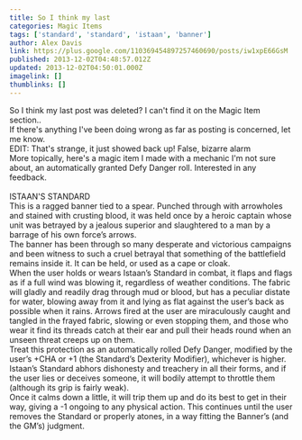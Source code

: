 ```yaml
---
title: So I think my last
categories: Magic Items
tags: ['standard', 'standard', 'istaan', 'banner']
author: Alex Davis
link: https://plus.google.com/110369454897257460690/posts/iw1xpE66GsM
published: 2013-12-02T04:48:57.012Z
updated: 2013-12-02T04:50:01.000Z
imagelink: []
thumblinks: []
---
```


So I think my last post was deleted? I can&#39;t find it on the Magic Item section..<br />If there&#39;s anything I&#39;ve been doing wrong as far as posting is concerned, let me know.<br />EDIT: That&#39;s strange, it just showed back up! False, bizarre alarm<br />More topically, here&#39;s a magic item I made with a mechanic I&#39;m not sure about, an automatically granted Defy Danger roll. Interested in any feedback.<br /><br />ISTAAN&#39;S STANDARD<br />This is a ragged banner tied to a spear. Punched through with arrowholes and stained with crusting blood, it was held once by a heroic captain whose unit was betrayed by a jealous superior and slaughtered to a man by a barrage of his own force’s arrows.<br />The banner has been through so many desperate and victorious campaigns and been witness to such a cruel betrayal that something of the battlefield remains inside it. It can be held, or used as a cape or cloak.<br />When the user holds or wears Istaan’s Standard in combat, it flaps and flags as if a full wind was blowing it, regardless of weather conditions. The fabric will gladly and readily drag through mud or blood, but has a peculiar distate for water, blowing away from it and lying as flat against the user’s back as possible when it rains. Arrows fired at the user are miraculously caught and tangled in the frayed fabric, slowing or even stopping them, and those who wear it find its threads catch at their ear and pull their heads round when an unseen threat creeps up on them.<br />Treat this protection as an automatically rolled Defy Danger, modified by the user’s +CHA or +1 (the Standard’s Dexterity Modifier), whichever is higher.<br />Istaan’s Standard abhors dishonesty and treachery in all their forms, and if the user lies or deceives someone, it will bodily attempt to throttle them (although its grip is fairly weak).<br />Once it calms down a little, it will trip them up and do its best to get in their way, giving a -1 ongoing to any physical action. This continues until the user removes the Standard or properly atones, in a way fitting the Banner’s (and the GM’s) judgment.